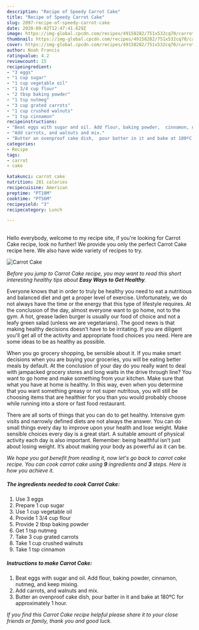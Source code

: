```yaml
---
description: "Recipe of Speedy Carrot Cake"
title: "Recipe of Speedy Carrot Cake"
slug: 2097-recipe-of-speedy-carrot-cake
date: 2020-09-02T12:47:41.629Z
image: https://img-global.cpcdn.com/recipes/49158282/751x532cq70/carrot-cake-recipe-main-photo.jpg
thumbnail: https://img-global.cpcdn.com/recipes/49158282/751x532cq70/carrot-cake-recipe-main-photo.jpg
cover: https://img-global.cpcdn.com/recipes/49158282/751x532cq70/carrot-cake-recipe-main-photo.jpg
author: Noah Francis
ratingvalue: 4.2
reviewcount: 15
recipeingredient:
- "3 eggs"
- "1 cup sugar"
- "1 cup vegetable oil"
- "1 3/4 cup flour"
- "2 tbsp baking powder"
- "1 tsp nutmeg"
- "3 cup grated carrots"
- "1 cup crushed walnuts"
- "1 tsp cinnamon"
recipeinstructions:
- "Beat eggs with sugar and oil. Add flour, baking powder,  cinnamon, nutmeg,  and keep mixing."
- "Add carrots, and walnuts and mix."
- "Butter an ovenproof cake dish,  pour batter in it and bake at 180ºC for approximately 1 hour."
categories:
- Recipe
tags:
- carrot
- cake

katakunci: carrot cake 
nutrition: 281 calories
recipecuisine: American
preptime: "PT10M"
cooktime: "PT56M"
recipeyield: "3"
recipecategory: Lunch

---
```

<br>
Hello everybody, welcome to my recipe site, if you're looking for Carrot Cake recipe, look no further! We provide you only the perfect Carrot Cake recipe here. We also have wide variety of recipes to try.
<br>


![Carrot Cake](https://img-global.cpcdn.com/recipes/49158282/751x532cq70/carrot-cake-recipe-main-photo.jpg)

<i>Before you jump to Carrot Cake recipe, you may want to read this short interesting healthy tips about <strong>Easy Ways to Get Healthy</strong>.</i>

Everyone knows that in order to truly be healthy you need to eat a nutritious and balanced diet and get a proper level of exercise. Unfortunately, we do not always have the time or the energy that this type of lifestyle requires. At the conclusion of the day, almost everyone want to go home, not to the gym. A hot, grease laden burger is usually our food of choice and not a leafy green salad (unless we are vegetarians). The good news is that making healthy decisions doesn’t have to be irritating. If you are diligent you'll get all of the activity and appropriate food choices you need. Here are some ideas to be as healthy as possible.

When you go grocery shopping, be sensible about it. If you make smart decisions when you are buying your groceries, you will be eating better meals by default. At the conclusion of your day do you really want to deal with jampacked grocery stores and long waits in the drive through line? You want to go home and make something from your kitchen. Make sure that what you have at home is healthy. In this way, even when you determine that you want something greasy or not super nutritous, you will still be choosing items that are healthier for you than you would probably choose while running into a store or fast food restaurant.

There are all sorts of things that you can do to get healthy. Intensive gym visits and narrowly defined diets are not always the answer. You can do small things every day to improve upon your health and lose weight. Make sensible choices every day is a great start. A suitable amount of physical activity each day is also important. Remember: being healthful isn’t just about losing weight. It’s about making your body as powerful as it can be. 


<i>We hope you got benefit from reading it, now let's go back to carrot cake recipe. You can cook carrot cake using <strong>9</strong> ingredients and <strong>3</strong> steps. Here is how you achieve it.
</i>

##### The ingredients needed to cook Carrot Cake:

1. Use 3 eggs
1. Prepare 1 cup sugar
1. Use 1 cup vegetable oil
1. Provide 1 3/4 cup flour
1. Provide 2 tbsp baking powder
1. Get 1 tsp nutmeg
1. Take 3 cup grated carrots
1. Take 1 cup crushed walnuts
1. Take 1 tsp cinnamon


##### Instructions to make Carrot Cake:

1. Beat eggs with sugar and oil. Add flour, baking powder,  cinnamon, nutmeg,  and keep mixing.
1. Add carrots, and walnuts and mix.
1. Butter an ovenproof cake dish,  pour batter in it and bake at 180ºC for approximately 1 hour.


<i>If you find this Carrot Cake recipe helpful please share it to your close friends or family, thank you and good luck.</i>
